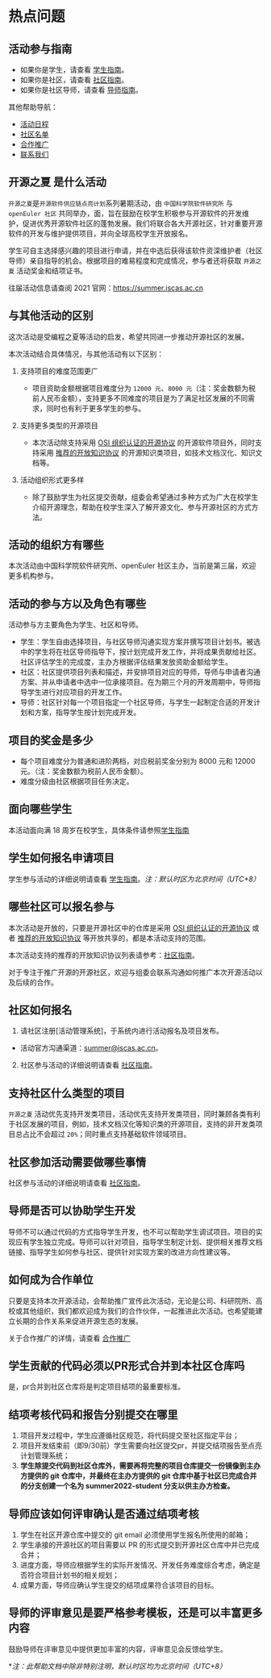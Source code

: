 # 热点问题

## 活动参与指南

- 如果你是学生，请查看 [学生指南](student.md)。
- 如果你是社区，请查看 [社区指南](community.md)。
- 如果你是社区导师，请查看 [导师指南](mentor.md)。

其他帮助导航：

- [活动日程](timeline.md)
- [社区名单](communities-list.md)
- [合作推广](cooperation.md)
- [联系我们](contactus.md)

## 开源之夏 是什么活动

`开源之夏`是`开源软件供应链点亮计划`系列暑期活动，由 `中国科学院软件研究所` 与 `openEuler 社区` 共同举办，面，旨在鼓励在校学生积极参与开源软件的开发维护，促进优秀开源软件社区的蓬勃发展。我们将联合各大开源社区，针对重要开源软件的开发与维护提供项目，并向全球高校学生开放报名。

学生可自主选择感兴趣的项目进行申请，并在中选后获得该软件资深维护者（社区导师）亲自指导的机会。根据项目的难易程度和完成情况，参与者还将获取 `开源之夏` 活动奖金和结项证书。

往届活动信息请查阅 2021 官网：https://summer.iscas.ac.cn

## 与其他活动的区别

这次活动是受编程之夏等活动的启发，希望共同进一步推动开源社区的发展。

本次活动结合具体情况，与其他活动有以下区别：

1. 支持项目的难度范围更广

   - 项目资助金额根据项目难度分为 `12000 元`、`8000 元`（注：奖金数额为税前人民币金额），支持更多不同难度的项目是为了满足社区发展的不同需求，同时也有利于更多学生的参与。

2. 支持更多类型的开源项目

   - 本次活动除支持采用  [OSI 组织认证的开源协议](https://opensource.org/licenses) 的开源软件项目外，同时支持采用 [推荐的开放知识协议](community.md#推荐的开放知识协议) 的开源知识类项目，如技术文档汉化、知识文档等。

3. 活动组织形式更多样

   - 除了鼓励学生为社区提交贡献，组委会希望通过多种方式为广大在校学生介绍开源理念，帮助在校学生深入了解开源文化、参与开源社区的方式方法。

## 活动的组织方有哪些

本次活动由中国科学院软件研究所、openEuler 社区主办，当前是第三届，欢迎更多机构参与。

## 活动的参与方以及角色有哪些

活动参与方主要角色为学生、社区和导师。

- 学生：学生自由选择项目，与社区导师沟通实现方案并撰写项目计划书。被选中的学生将在社区导师指导下，按计划完成开发工作，并将成果贡献给社区。社区评估学生的完成度，主办方根据评估结果发放资助金额给学生。
- 社区：社区提供项目列表和描述，并安排项目对应的导师，导师与申请者沟通方案、并从申请者中选中一位承接项目。在为期三个月的开发周期中，导师指导学生进行对应项目的开发工作。
- 导师：社区针对每一个项目指定一个社区导师，与学生一起制定合适的开发计划和方案，指导学生按计划完成开发。

## 项目的奖金是多少

- 每个项目难度分为普通和进阶两档，对应税前奖金分别为 8000 元和 12000 元。（注：奖金数额为税前人民币金额）。
- 难度分级由社区根据项目任务决定。

## 面向哪些学生

本活动面向满 18 周岁在校学生，具体条件请参照[学生指南](student.md#面向哪些学生)

## 学生如何报名申请项目

学生参与活动的详细说明请查看 [学生指南](student.md)。*注：默认时区为北京时间（UTC+8）*

## 哪些社区可以报名参与 

本次活动是开放的，只要是开源社区中的仓库是采用 [OSI 组织认证的开源协议](https://opensource.org/licenses) 或者 [推荐的开放知识协议](community.md#推荐的开放知识协议) 等开放共享的，都是本活动支持的范围。

本次活动支持的推荐的开放知识协议列表请参考：[社区指南](community.md#推荐的开放知识协议)。

对于专注于推广开源的开源社区，欢迎与组委会联系沟通如何推广本次开源活动以及后续的合作。

## 社区如何报名

1. 请社区注册[活动管理系统]，于系统内进行活动报名及项目发布。

  - 活动官方沟通渠道：summer@iscas.ac.cn。

2. 社区参与活动的详细说明请查看 [社区指南](community.md)。

## 支持社区什么类型的项目 

`开源之夏` 活动优先支持开发类项目，活动优先支持开发类项目，同时兼顾各类有利于社区发展的项目，例如，技术文档汉化等知识类的开源项目，支持的非开发类项目总占比不会超过 `20%`；同时重点支持基础软件领域项目。

## 社区参加活动需要做哪些事情

社区参与活动的详细说明请查看 [社区指南](community.md)。

## 导师是否可以协助学生开发

导师不可以通过代码的方式指导学生开发，也不可以帮助学生调试项目。项目的实现应有学生独立完成。导师可以针对项目，指导学生制定计划、提供相关推荐文档链接、指导学生如何参与社区、提供针对实现方案的改进方向性建议等。

## 如何成为合作单位

只要是支持本次开源活动，会帮助推广宣传此次活动，无论是公司、科研院所、高校或其他组织，我们都欢迎成为我们的合作伙伴，一起推进此次活动。也希望能建立长期的合作关系来促进开源生态的发展。

关于合作推广的详情，请查看 [合作推广](cooperation.md)

## 学生贡献的代码必须以PR形式合并到本社区仓库吗

是，pr合并到社区仓库将是判定项目结项的最重要标准。

## 结项考核代码和报告分别提交在哪里 

1. 项目开发过程中，学生应遵循社区规范，将代码提交至社区指定平台；
2. 项目开发结束前（即9/30前）学生需要向社区提交pr，并提交结项报告至点亮计划管理系统；
3. **学生除提交代码到社区仓库外，需要再将完整的项目仓库提交一份镜像到主办方提供的 git 仓库中，并最终在主办方提供的 git 仓库中基于社区已完成合并的分支创建一个名为 summer2022-student 分支以供主办方检查。**

## 导师应该如何评审确认是否通过结项考核 

1. 学生在社区开源仓库中提交的 git email 必须使用学生报名所使用的邮箱；
1. 学生承接的开源社区的项目需要以 PR 的形式提交到开源社区仓库中并已完成合并；
1. 进度方面，导师应根据学生的实际开发情况、开发任务难度综合考虑，确定是否符合项目计划书的相关规划；
2. 成果方面，导师应确认学生提交的结项成果符合该项目的目标。

## 导师的评审意见是要严格参考模板，还是可以丰富更多内容

鼓励导师在评审意见中提供更加丰富的内容，评审意见会反馈给学生。

**注：此帮助文档中除非特别注明，默认时区均为北京时间（UTC+8）*
